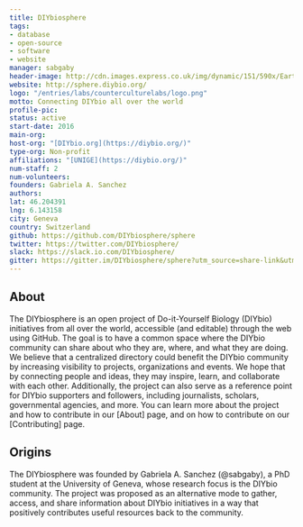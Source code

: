 ```yaml
---
title: DIYbiosphere
tags:
- database
- open-source
- software
- website
manager: sabgaby
header-image: http://cdn.images.express.co.uk/img/dynamic/151/590x/Earth-spin-742026.jpg
website: http://sphere.diybio.org/
logo: "/entries/labs/counterculturelabs/logo.png"
motto: Connecting DIYbio all over the world
profile-pic: 
status: active
start-date: 2016
main-org: 
host-org: "[DIYbio.org](https://diybio.org/)"
type-org: Non-profit
affiliations: "[UNIGE](https://diybio.org/)"
num-staff: 2
num-volunteers: 
founders: Gabriela A. Sanchez
authors: 
lat: 46.204391
lng: 6.143158
city: Geneva
country: Switzerland
github: https://github.com/DIYbiosphere/sphere
twitter: https://twitter.com/DIYbiosphere/
slack: https://slack.io.com/DIYbiosphere/
gitter: https://gitter.im/DIYbiosphere/sphere?utm_source=share-link&utm_medium=link&utm_campaign=share-link
---
```


## About
The DIYbiosphere is an open project of Do-it-Yourself Biology (DIYbio) initiatives from all over the world, accessible (and editable) through the web using GitHub. The goal is to have a common space where the DIYbio community can share about who they are, where, and what they are doing. We believe that a centralized directory could benefit the DIYbio community by increasing visibility to projects, organizations and events. We hope that by connecting people and ideas, they may inspire, learn, and collaborate with each other. Additionally, the project can also serve as a reference point for DIYbio supporters and followers, including journalists, scholars, governmental agencies, and more.
You can learn more about the project and how to contribute in our [About] page, and on how to contribute on our [Contributing] page.


## Origins
The DIYbiosphere was founded by Gabriela A. Sanchez (@sabgaby), a PhD student at the University of Geneva, whose research focus is the DIYbio community. The project was proposed as an alternative mode to gather, access, and share information about DIYbio initiatives in a way that positively contributes useful resources back to the community.
